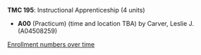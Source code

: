 **TMC 195**: Instructional Apprenticeship (4 units)

- **A00** (Practicum) (time and location TBA) by Carver, Leslie J. (A04508259)

[Enrollment numbers over time](./TMC195.tsv)
